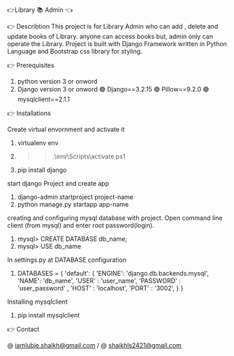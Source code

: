👉Library 📚 Admin 👈

👉 Describtion 
This project is for Library Admin who can add , delete and update books of Library. anyone can access books but, admin only can operate the Library.
Project is built with Django Framework written in Python Language and Bootstrap css library for styling.


👉 Prerequisites 
 1. python version 3 or onword
 2. Django version 3 or onword
🟢 Django==3.2.15
🟢 Pillow==9.2.0
🟢 mysqlclient==2.1.1


👉 Installations

Create virtual envornment and activate it
 1. virtualenv env
 2. >> .\env\Scripts\activate.ps1 
 3. pip install django
 
start django Project and create app
 1. django-admin startproject project-name
 2. python manage.py startapp app-name

creating and configuring mysql database with project.
  Open command line client (from mysql) and enter root password(login).
  1. mysql> CREATE DATABASE db_name;
  2. mysql> USE db_name

  In settings.py at DATABASE configuration
    
 1.   DATABASES = {
       'default': {
            'ENGINE': 'django.db.backends.mysql',
            'NAME': 'db_name',
            'USER' : 'user_name',
            'PASSWORD' : 'user_password' ,
            'HOST' : 'localhost',
            'PORT' : '3002',
        }
    }

  Installing mysqlclient 
  1. pip install mysqlclient



👉 Contact 

 @ iamlubie.shaikh@gmail.com /
 @ shaikhls2421@gmail.com





